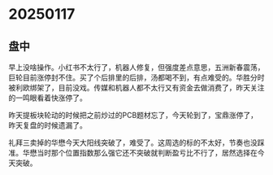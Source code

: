 # 20250117



## 盘中

早上没啥操作。小红书不太行了，机器人修复，但强度差点意思，五洲新春震荡，巨轮目前涨停封不住。买了个后排里的后排，汤都喝不到，有点难受的。华胜分时被利欧绑架了，目前没戏。传媒和机器人都不太行又有资金去做消费了，昨天关注的一鸣眼看着快涨停了。

昨天提板块轮动的时候把之前炒过的PCB题材忘了，今天轮到了，宝鼎涨停了，昨天复盘的时候遗漏了。

礼拜三卖掉的华懋今天大阳线突破了，难受了。这周选的标的不太好，节奏也没踩准。华懋当时那个位置指数那么强它还不突破就判断盈亏比不行了，居然选择在今天突破。
